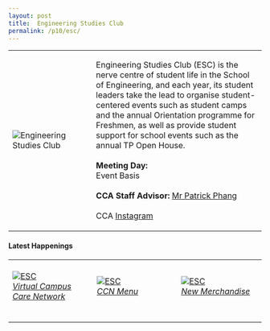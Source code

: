 ```yaml
---
layout: post
title:  Engineering Studies Club
permalink: /p10/esc/
---
```


<div>
    <table>
        <tr>
            <td style="width:33%"><image src="{{site.baseurl}}/images/CCA_esc.jpg" style="display:block;margin-left:auto;margin-right:auto;" alt="Engineering Studies Club"></image></td>
            <td>
                <p>
                    Engineering Studies Club (ESC) is the nerve centre of student life in the School of Engineering, and each year, its student leaders take the lead to organise student-centered events such as student camps and the annual Orientation programme for Freshmen, as well as provide student support for school events such as the annual TP Open House.<br>
                    <br>
                    <b>Meeting Day:</b><br>
                    Event Basis<br>
                    <br>
                    <b>CCA Staff Advisor:</b> <a href="mailto:chianwei@tp.edu.sg">Mr Patrick Phang</a><br>
                    <br>
                    CCA <a href="https://www.instagram.com/tp_esc">Instagram</a>
                </p>
            </td>
        </tr>
    </table>
</div>

#### Latest Happenings

<div>
    <table>
        <tr>
            <td style="width:33%"><br>
                <a href="https://www.instagram.com/p/CDfxutCnSqE/">
                    <image src="{{site.baseurl}}/images/CCA-esc_IG.jpg" style="display:block;margin-left:auto;margin-right:auto;" alt="ESC">
                    <h6 style="margin-top:0%">Virtual Campus Care Network</h6>
                    </image>
                </a>
            </td>
            <td style="width:33%"><br>
                <a href="https://www.instagram.com/p/CDfx32uHDKa/">
                    <image src="{{site.baseurl}}/images/CCA-esc_IG2.jpg" style="display:block;margin-left:auto;margin-right:auto;" alt="ESC">
                    <h6 style="margin-top:0%">CCN Menu</h6>
                    </image>
                </a>
            </td>
            <td style="width:33%"><br>
                <a href="https://www.instagram.com/p/CERPSmbHdB3/">
                    <image src="{{site.baseurl}}/images/CCA-esc_IG3.jpg" style="display:block;margin-left:auto;margin-right:auto;" alt="ESC">
                    <h6 style="margin-top:0%">New Merchandise</h6>    
                    </image>
                </a>
            </td>
        </tr>
    </table>
</div>
